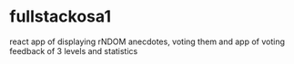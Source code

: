 # fullstackosa1

react app of displaying rNDOM  anecdotes, voting them
and app of voting feedback of 3 levels and statistics
